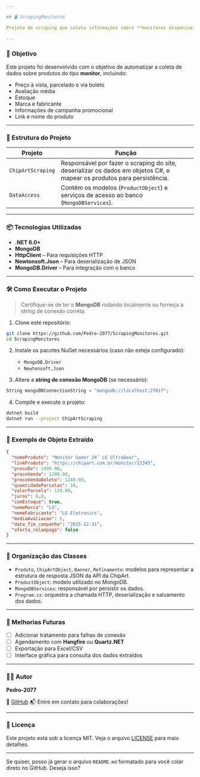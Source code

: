 ```yaml
---

## 🖥️ ScrapingMonitores

Projeto de scraping que coleta informações sobre **monitores disponíveis no site da ChipArt** e armazena os dados estruturados em um banco de dados **MongoDB**.

---
```


### 🚀 Objetivo

Este projeto foi desenvolvido com o objetivo de automatizar a coleta de dados sobre produtos do tipo **monitor**, incluindo:

* Preço à vista, parcelado e via boleto
* Avaliação média
* Estoque
* Marca e fabricante
* Informações de campanha promocional
* Link e nome do produto

---

### 🧱 Estrutura do Projeto

| Projeto           | Função                                                                                                                 |
| ----------------- | ---------------------------------------------------------------------------------------------------------------------- |
| `ChipArtScraping` | Responsável por fazer o scraping do site, deserializar os dados em objetos C#, e mapear os produtos para persistência. |
| `DataAccess`      | Contém os modelos (`ProductObject`) e serviços de acesso ao banco (`MongoDBServices`).                                 |

---

### 📦 Tecnologias Utilizadas

* **.NET 6.0+**
* **MongoDB**
* **HttpClient** – Para requisições HTTP
* **Newtonsoft.Json** – Para deserialização de JSON
* **MongoDB.Driver** – Para integração com o banco

---

### 🛠️ Como Executar o Projeto

> Certifique-se de ter o **MongoDB** rodando localmente ou forneça a string de conexão correta.

1. Clone este repositório:

```bash
git clone https://github.com/Pedro-2077/ScrapingMonitores.git
cd ScrapingMonitores
```

2. Instale os pacotes NuGet necessários (caso não esteja configurado):

   * `MongoDB.Driver`
   * `Newtonsoft.Json`

3. Altere a **string de conexão MongoDB** (se necessário):

```csharp
String mongoDBConnectionString = "mongodb://localhost:27017";
```

4. Compile e execute o projeto:

```bash
dotnet build
dotnet run --project ChipArtScraping
```

---

### 🧾 Exemplo de Objeto Extraído

```json
{
  "nomeProduto": "Monitor Gamer 24’ LG UltraGear",
  "linkProduto": "https://chipart.com.br/monitor/12345",
  "precoDe": 1499.90,
  "precoVenda": 1299.90,
  "precoVendaBoleto": 1249.90,
  "quantidadeParcelas": 10,
  "valorParcela": 129.99,
  "juros": 0.0,
  "comEstoque": true,
  "nomeMarca": "LG",
  "nomeFabricante": "LG Eletronics",
  "mediaAvaliacao": 5,
  "data_fim_campanha": "2025-12-31",
  "oferta_relampago": false
}
```

---

### 🧠 Organização das Classes

* `Produto`, `ChipArtObject`, `Banner`, `Refinamento`: modelos para representar a estrutura de resposta JSON da API da ChipArt.
* `ProductObject`: modelo utilizado no MongoDB.
* `MongoDBServices`: responsável por persistir os dados.
* `Program.cs`: orquestra a chamada HTTP, deserialização e salvamento dos dados.

---

### 📌 Melhorias Futuras

* [ ] Adicionar tratamento para falhas de conexão
* [ ] Agendamento com **Hangfire** ou **Quartz.NET**
* [ ] Exportação para Excel/CSV
* [ ] Interface gráfica para consulta dos dados extraídos

---

### 👨‍💻 Autor

**Pedro-2077**

🔗 [GitHub](https://github.com/Pedro-2077)
📬 Entre em contato para colaborações!

---

### 📄 Licença

Este projeto está sob a licença MIT. Veja o arquivo [LICENSE](LICENSE) para mais detalhes.

---

Se quiser, posso já gerar o arquivo `README.md` formatado para você colar direto no GitHub. Deseja isso?
